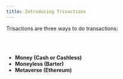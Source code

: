 ```yaml
---
title: Introducing Trisactions
---
```


Trisactions are three ways to do transactions:

<br><br>

- **Money (Cash or Cashless)**
- **Moneyless (Barter)**
- **Metaverse (Ethereum)**